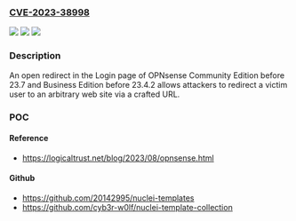 ### [CVE-2023-38998](https://cve.mitre.org/cgi-bin/cvename.cgi?name=CVE-2023-38998)
![](https://img.shields.io/static/v1?label=Product&message=n%2Fa&color=blue)
![](https://img.shields.io/static/v1?label=Version&message=n%2Fa&color=blue)
![](https://img.shields.io/static/v1?label=Vulnerability&message=n%2Fa&color=brighgreen)

### Description

An open redirect in the Login page of OPNsense Community Edition before 23.7 and Business Edition before 23.4.2 allows attackers to redirect a victim user to an arbitrary web site via a crafted URL.

### POC

#### Reference
- https://logicaltrust.net/blog/2023/08/opnsense.html

#### Github
- https://github.com/20142995/nuclei-templates
- https://github.com/cyb3r-w0lf/nuclei-template-collection

